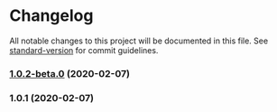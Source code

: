 # Changelog

All notable changes to this project will be documented in this file. See [standard-version](https://github.com/conventional-changelog/standard-version) for commit guidelines.

### [1.0.2-beta.0](https://gitee.com/porky-prince/atlas-ani-json-creator/compare/v1.0.1...v1.0.2-beta.0) (2020-02-07)

### 1.0.1 (2020-02-07)
